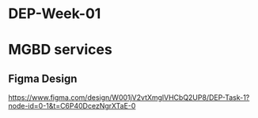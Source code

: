 # DEP-Week-01
# MGBD services
## Figma Design
https://www.figma.com/design/W001jV2vtXmglVHCbQ2UP8/DEP-Task-1?node-id=0-1&t=C6P40DcezNgrXTaE-0
